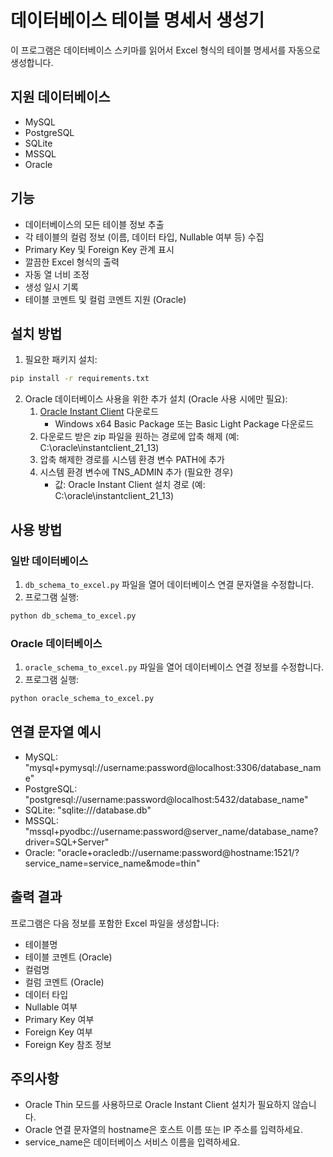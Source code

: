 # 데이터베이스 테이블 명세서 생성기

이 프로그램은 데이터베이스 스키마를 읽어서 Excel 형식의 테이블 명세서를 자동으로 생성합니다.

## 지원 데이터베이스

- MySQL
- PostgreSQL
- SQLite
- MSSQL
- Oracle

## 기능

- 데이터베이스의 모든 테이블 정보 추출
- 각 테이블의 컬럼 정보 (이름, 데이터 타입, Nullable 여부 등) 수집
- Primary Key 및 Foreign Key 관계 표시
- 깔끔한 Excel 형식의 출력
- 자동 열 너비 조정
- 생성 일시 기록
- 테이블 코멘트 및 컬럼 코멘트 지원 (Oracle)

## 설치 방법

1. 필요한 패키지 설치:
```bash
pip install -r requirements.txt
```

2. Oracle 데이터베이스 사용을 위한 추가 설치 (Oracle 사용 시에만 필요):
   1. [Oracle Instant Client](https://www.oracle.com/database/technologies/instant-client/downloads.html) 다운로드
      - Windows x64 Basic Package 또는 Basic Light Package 다운로드
   2. 다운로드 받은 zip 파일을 원하는 경로에 압축 해제 (예: C:\oracle\instantclient_21_13)
   3. 압축 해제한 경로를 시스템 환경 변수 PATH에 추가
   4. 시스템 환경 변수에 TNS_ADMIN 추가 (필요한 경우)
      - 값: Oracle Instant Client 설치 경로 (예: C:\oracle\instantclient_21_13)

## 사용 방법

### 일반 데이터베이스
1. `db_schema_to_excel.py` 파일을 열어 데이터베이스 연결 문자열을 수정합니다.
2. 프로그램 실행:
```bash
python db_schema_to_excel.py
```

### Oracle 데이터베이스
1. `oracle_schema_to_excel.py` 파일을 열어 데이터베이스 연결 정보를 수정합니다.
2. 프로그램 실행:
```bash
python oracle_schema_to_excel.py
```

## 연결 문자열 예시

- MySQL: "mysql+pymysql://username:password@localhost:3306/database_name"
- PostgreSQL: "postgresql://username:password@localhost:5432/database_name"
- SQLite: "sqlite:///database.db"
- MSSQL: "mssql+pyodbc://username:password@server_name/database_name?driver=SQL+Server"
- Oracle: "oracle+oracledb://username:password@hostname:1521/?service_name=service_name&mode=thin"

## 출력 결과

프로그램은 다음 정보를 포함한 Excel 파일을 생성합니다:

- 테이블명
- 테이블 코멘트 (Oracle)
- 컬럼명
- 컬럼 코멘트 (Oracle)
- 데이터 타입
- Nullable 여부
- Primary Key 여부
- Foreign Key 여부
- Foreign Key 참조 정보

## 주의사항

- Oracle Thin 모드를 사용하므로 Oracle Instant Client 설치가 필요하지 않습니다.
- Oracle 연결 문자열의 hostname은 호스트 이름 또는 IP 주소를 입력하세요.
- service_name은 데이터베이스 서비스 이름을 입력하세요.
